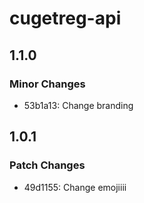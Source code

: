 # cugetreg-api

## 1.1.0

### Minor Changes

- 53b1a13: Change branding

## 1.0.1

### Patch Changes

- 49d1155: Change emojiiii
